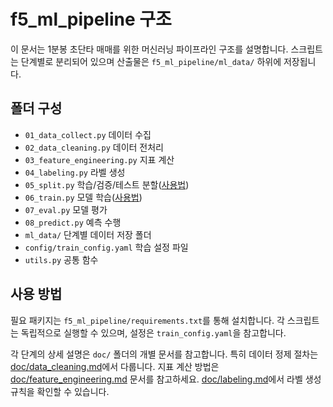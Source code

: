 # f5_ml_pipeline 구조

이 문서는 1분봉 초단타 매매를 위한 머신러닝 파이프라인 구조를 설명합니다. 스크립트는 단계별로 분리되어 있으며 산출물은 `f5_ml_pipeline/ml_data/` 하위에 저장됩니다.

## 폴더 구성

- `01_data_collect.py` 데이터 수집
- `02_data_cleaning.py` 데이터 전처리
- `03_feature_engineering.py` 지표 계산
- `04_labeling.py` 라벨 생성
- `05_split.py` 학습/검증/테스트 분할([사용법](05_split.md))
- `06_train.py` 모델 학습([사용법](06_train.md))
- `07_eval.py` 모델 평가
- `08_predict.py` 예측 수행
- `ml_data/` 단계별 데이터 저장 폴더
- `config/train_config.yaml` 학습 설정 파일
- `utils.py` 공통 함수

## 사용 방법

필요 패키지는 `f5_ml_pipeline/requirements.txt`를 통해 설치합니다.
각 스크립트는 독립적으로 실행할 수 있으며, 설정은 `train_config.yaml`을 참고합니다.

각 단계의 상세 설명은 `doc/` 폴더의 개별 문서를 참고합니다. 특히 데이터 정제 절차는
[doc/data_cleaning.md](data_cleaning.md)에서 다룹니다. 지표 계산 방법은
[doc/feature_engineering.md](feature_engineering.md) 문서를 참고하세요.
[doc/labeling.md](labeling.md)에서 라벨 생성 규칙을 확인할 수 있습니다.
